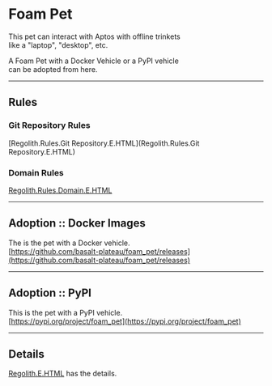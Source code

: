 


# Foam Pet
This pet can interact with Aptos with offline trinkets   
like a "laptop", "desktop", etc.   

A Foam Pet with a Docker Vehicle or a PyPI vehicle   
can be adopted from here.   

----

## Rules
### Git Repository Rules
[Regolith.Rules.Git Repository.E.HTML](Regolith.Rules.Git Repository.E.HTML)

### Domain Rules
[Regolith.Rules.Domain.E.HTML](Regolith.Rules.Domain.E.HTML)


----

## Adoption :: Docker Images  
The is the pet with a Docker vehicle.      
[https://github.com/basalt-plateau/foam_pet/releases](https://github.com/basalt-plateau/foam_pet/releases)

----

## Adoption :: PyPI
This is the pet with a PyPI vehicle.    
[https://pypi.org/project/foam_pet](https://pypi.org/project/foam_pet)

----

## Details
[Regolith.E.HTML](Regolith.E.HTML) has the details.  


